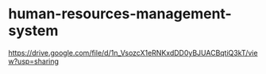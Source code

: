 # human-resources-management-system
https://drive.google.com/file/d/1n_VsozcX1eRNKxdDD0yBJUACBqtiQ3kT/view?usp=sharing
